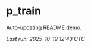 # p_train

Auto-updating README demo.

<!--START_SECTION:status-->
_Last run: 2025-10-19 12:43 UTC_
<!--END_SECTION:status-->
































































































































































































































































































































































































































































































































































































































































































































































































































































































































































































































































































































































































































































































































